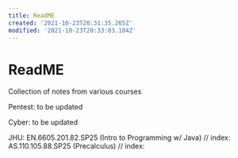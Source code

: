 ```yaml
---
title: ReadME
created: '2021-10-23T20:31:35.265Z'
modified: '2021-10-23T20:33:03.104Z'
---
```


# ReadME

Collection of notes from various courses

Pentest:
to be updated

Cyber:
to be updated

JHU:
EN.6605.201.82.SP25 (Intro to Programming w/ Java)
  // index:
AS.110.105.88.SP25 (Precalculus)
  // index:
